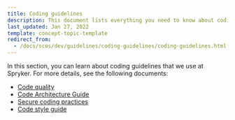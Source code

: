 ```yaml
---
title: Coding guidelines
description: This document lists everything you need to know about coding guidelines that are used at Spryker for your Spryker based projects.
last_updated: Jan 27, 2022
template: concept-topic-template
redirect_from:
  - /docs/scos/dev/guidelines/coding-guidelines/coding-guidelines.html
---
```


In this section, you can learn about coding guidelines that we use at Spryker. For more details, see the following documents:

- [Code quality](/docs/dg/dev/guidelines/coding-guidelines/code-quality.html)
- [Code Architecture Guide](/docs/dg/dev/guidelines/coding-guidelines/code-architecture-guide.html)
- [Secure coding practices](/docs/dg/dev/guidelines/coding-guidelines/secure-coding-practices.html)
- [Code style guide](/docs/dg/dev/guidelines/coding-guidelines/code-style-guide.html)
